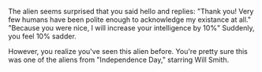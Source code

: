 The alien seems surprised that you said hello and replies:
"Thank you! Very few humans have been polite enough to acknowledge my existance at all."
"Because you were nice, I will increase your intelligence by 10%"
Suddenly, you feel 10% sadder.

However, you realize you've seen this alien before. You're pretty sure this was one of the aliens from "Independence Day," starring Will Smith.